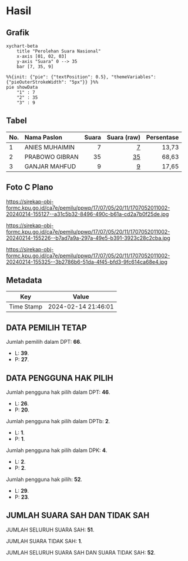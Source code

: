 # Hasil

## Grafik

```mermaid
xychart-beta
    title "Perolehan Suara Nasional"
    x-axis [01, 02, 03]
    y-axis "Suara" 0 --> 35
    bar [7, 35, 9]
```

```mermaid
%%{init: {"pie": {"textPosition": 0.5}, "themeVariables": {"pieOuterStrokeWidth": "5px"}} }%%
pie showData
    "1" : 7
    "2" : 35
    "3" : 9
```

## Tabel

| No. | Nama Paslon    | Suara | Suara (raw) | Persentase |
|:--- |:-------------- | -----:| -----------:| ----------:|
| 1   | ANIES MUHAIMIN | 7     | [7][p-1]    | 13,73      |
| 2   | PRABOWO GIBRAN | 35    | [35][p-2]   | 68,63      |
| 3   | GANJAR MAHFUD  | 9     | [9][p-3]    | 17,65      |


[p-1]: https://github.com/gigit-pemilu/pemilu-2024/blob/main/pilpres/hitung-suara/sub/17-bengkulu/sub/07-lebong/sub/05-rimbo-pengadang/sub/2011-tik-kuto/sub/002-tps/sub/paslon-1.txt
[p-2]: https://github.com/gigit-pemilu/pemilu-2024/blob/main/pilpres/hitung-suara/sub/17-bengkulu/sub/07-lebong/sub/05-rimbo-pengadang/sub/2011-tik-kuto/sub/002-tps/sub/paslon-2.txt
[p-3]: https://github.com/gigit-pemilu/pemilu-2024/blob/main/pilpres/hitung-suara/sub/17-bengkulu/sub/07-lebong/sub/05-rimbo-pengadang/sub/2011-tik-kuto/sub/002-tps/sub/paslon-3.txt

## Foto C Plano

https://sirekap-obj-formc.kpu.go.id/ca7e/pemilu/ppwp/17/07/05/20/11/1707052011002-20240214-155127--a31c5b32-8496-490c-b61a-cd2a7b0f25de.jpg

https://sirekap-obj-formc.kpu.go.id/ca7e/pemilu/ppwp/17/07/05/20/11/1707052011002-20240214-155226--b7ad7a9a-297a-49e5-b391-3923c28c2cba.jpg

https://sirekap-obj-formc.kpu.go.id/ca7e/pemilu/ppwp/17/07/05/20/11/1707052011002-20240214-155325--3b2786b6-51da-4f45-bfd3-9fc614ca68e4.jpg


## Metadata

| Key        | Value               |
| ---------- | ------------------- |
| Time Stamp | 2024-02-14 21:46:01 |


## DATA PEMILIH TETAP

Jumlah pemilih dalam DPT: **66**.
 * L: **39**.
 * P: **27**.

## DATA PENGGUNA HAK PILIH

Jumlah pengguna hak pilih dalam DPT: **46**.
 * L: **26**.
 * P: **20**.

Jumlah pengguna hak pilih dalam DPTb: **2**.
 * L: **1**.
 * P: **1**.

Jumlah pengguna hak pilih dalam DPK: **4**.
 * L: **2**.
 * P: **2**.

Jumlah pengguna hak pilih: **52**.
 * L: **29**.
 * P: **23**.

## JUMLAH SUARA SAH DAN TIDAK SAH

JUMLAH SELURUH SUARA SAH: **51**.

JUMLAH SUARA TIDAK SAH: **1**.

JUMLAH SELURUH SUARA SAH DAN SUARA TIDAK SAH: **52**.



